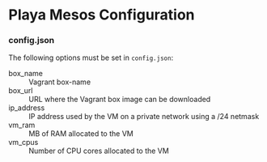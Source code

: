 # Playa Mesos Configuration

### config.json
The following options must be set in `config.json`:

<dl>
  <dt>box_name</dt>
  <dd>Vagrant box-name</dd>

  <dt>box_url</dt>
  <dd>URL where the Vagrant box image can be downloaded</dd>

  <dt>ip_address</dt>
  <dd>IP address used by the VM on a private network using a /24 netmask</dd>

  <dt>vm_ram</dt>
  <dd>MB of RAM allocated to the VM</dd>

  <dt>vm_cpus</dt>
  <dd>Number of CPU cores allocated to the VM</dd>
</dl>
